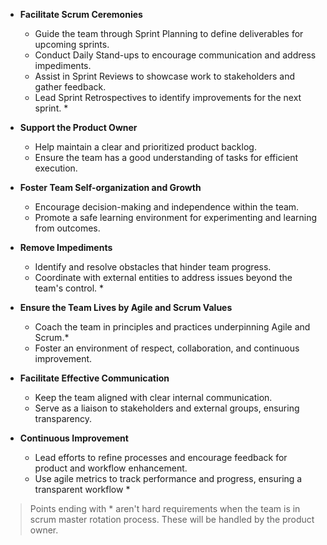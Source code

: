 - **Facilitate Scrum Ceremonies**
  - Guide the team through Sprint Planning to define deliverables for upcoming sprints.
  - Conduct Daily Stand-ups to encourage communication and address impediments.
  - Assist in Sprint Reviews to showcase work to stakeholders and gather feedback.
  - Lead Sprint Retrospectives to identify improvements for the next sprint. *

- **Support the Product Owner**
  - Help maintain a clear and prioritized product backlog.
  - Ensure the team has a good understanding of tasks for efficient execution.

- **Foster Team Self-organization and Growth**
  - Encourage decision-making and independence within the team.
  - Promote a safe learning environment for experimenting and learning from outcomes.

- **Remove Impediments**
  - Identify and resolve obstacles that hinder team progress.
  - Coordinate with external entities to address issues beyond the team's control. *

- **Ensure the Team Lives by Agile and Scrum Values**
  - Coach the team in principles and practices underpinning Agile and Scrum.*
  - Foster an environment of respect, collaboration, and continuous improvement.

- **Facilitate Effective Communication**
  - Keep the team aligned with clear internal communication.
  - Serve as a liaison to stakeholders and external groups, ensuring transparency.

- **Continuous Improvement**
  - Lead efforts to refine processes and encourage feedback for product and workflow enhancement.
  - Use agile metrics to track performance and progress, ensuring a transparent workflow *


> Points ending with * aren't hard requirements when the team is in scrum master rotation process. These will be handled by the product owner.
